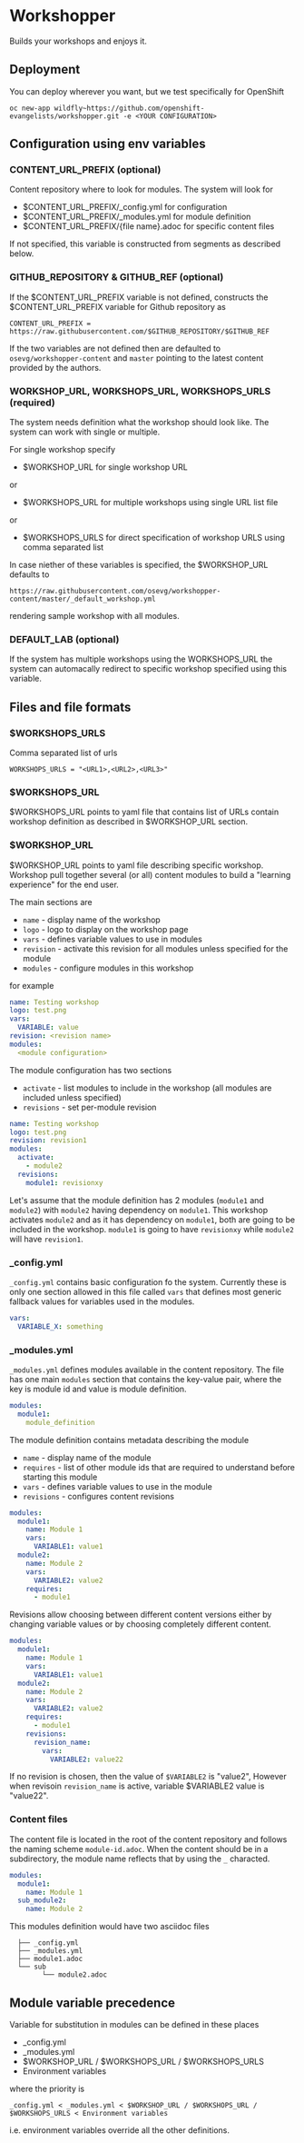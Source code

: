 # Workshopper

Builds your workshops and enjoys it.
 
## Deployment

You can deploy wherever you want, but we test specifically for OpenShift
 
```
oc new-app wildfly~https://github.com/openshift-evangelists/workshopper.git -e <YOUR CONFIGURATION>
```

## Configuration using env variables

### CONTENT_URL_PREFIX (optional)

Content repository where to look for modules. The system will look for

* $CONTENT_URL_PREFIX/_config.yml for configuration
* $CONTENT_URL_PREFIX/_modules.yml for module definition
* $CONTENT_URL_PREFIX/{file name}.adoc for specific content files

If not specified, this variable is constructed from segments as described below.

### GITHUB_REPOSITORY & GITHUB_REF (optional)

If the $CONTENT_URL_PREFIX variable is not defined, constructs the $CONTENT_URL_PREFIX variable for Github repository 
as 

```
CONTENT_URL_PREFIX = https://raw.githubusercontent.com/$GITHUB_REPOSITORY/$GITHUB_REF
```

If the two variables are not defined then are defaulted to `osevg/workshopper-content` and `master` pointing to the 
latest content provided by the authors.

### WORKSHOP_URL, WORKSHOPS_URL, WORKSHOPS_URLS (required)

The system needs definition what the workshop should look like. The system can work with single or multiple.

For single workshop specify 

* $WORKSHOP_URL for single workshop URL

or
  
* $WORKSHOPS_URL for multiple workshops using single URL list file

or

* $WORKSHOPS_URLS for direct specification of workshop URLS using comma separated list

In case niether of these variables is specified, the $WORKSHOP_URL defaults to

```
https://raw.githubusercontent.com/osevg/workshopper-content/master/_default_workshop.yml
```

rendering sample workshop with all modules.

### DEFAULT_LAB (optional)

If the system has multiple workshops using the WORKSHOPS_URL the system can automacally redirect to specific workshop
specified using this variable.

## Files and file formats

### $WORKSHOPS_URLS

Comma separated list of urls
 
 ```
 WORKSHOPS_URLS = "<URL1>,<URL2>,<URL3>" 
 ```

### $WORKSHOPS_URL

$WORKSHOPS_URL points to yaml file that contains list of URLs contain workshop definition as described in $WORKSHOP_URL 
section.

### $WORKSHOP_URL

$WORKSHOP_URL points to yaml file describing specific workshop. Workshop pull together several (or all) content modules
to build a "learning experience" for the end user.

The main sections are

* `name` - display name of the workshop
* `logo` - logo to display on the workshop page
* `vars` - defines variable values to use in modules 
* `revision` - activate this revision for all modules unless specified for the module
* `modules` - configure modules in this workshop

for example

```yaml
name: Testing workshop
logo: test.png
vars:
  VARIABLE: value
revision: <revision name>
modules:
  <module configuration>
```

The module configuration has two sections

* `activate` - list modules to include in the workshop (all modules are included unless specified)
* `revisions` - set per-module revision

```yaml
name: Testing workshop
logo: test.png
revision: revision1
modules:
  activate:
    - module2
  revisions:
    module1: revisionxy
```

Let's assume that the module definition has 2 modules (`module1` and `module2`) with `module2` having dependency on 
`module1`. This workshop activates `module2` and as it has dependency on `module1`, both are going to be included in 
the workshop. `module1` is going to have `revisionxy` while `module2` will have `revision1`.  

### _config.yml

`_config.yml` contains basic configuration fo the system. Currently these is only one section 
allowed in this file called `vars` that defines most generic fallback values for variables used in the modules. 

```yaml
vars:
  VARIABLE_X: something
```

### _modules.yml

`_modules.yml` defines modules available in the content repository. The file has one main `modules` section that 
contains the key-value pair, where the key is module id and value is module definition.

```yaml
modules:
  module1:
    module_definition
```

The module definition contains metadata describing the module

* `name` - display name of the module
* `requires` - list of other module ids that are required to understand before starting this module
* `vars` - defines variable values to use in the module
* `revisions` - configures content revisions

```yaml
modules:
  module1:
    name: Module 1
    vars:
      VARIABLE1: value1
  module2:
    name: Module 2
    vars:
      VARIABLE2: value2
    requires:
      - module1
```

Revisions allow choosing between different content versions either by changing variable values or by choosing 
completely different content.
  
```yaml
modules:
  module1:
    name: Module 1
    vars:
      VARIABLE1: value1
  module2:
    name: Module 2
    vars:
      VARIABLE2: value2
    requires:
      - module1
    revisions:
      revision_name:
        vars:
          VARIABLE2: value22
```

If no revision is chosen, then the value of `$VARIABLE2` is "value2", However when revisoin `revision_name` is active, 
variable $VARIABLE2 value is "value22".

### Content files

The content file is located in the root of the content repository and follows the naming scheme `module-id.adoc`. When
the content should be in a subdirectory, the module name reflects that by using the `_` characted.

```yaml
modules:
  module1:
    name: Module 1
  sub_module2:
    name: Module 2
```

This modules definition would have two asciidoc files

```
  ├── _config.yml
  ├── _modules.yml
  ├── module1.adoc
  └── sub
        └── module2.adoc
```

## Module variable precedence

Variable for substitution in modules can be defined in these places
 
* _config.yml
* _modules.yml
* $WORKSHOP_URL / $WORKSHOPS_URL / $WORKSHOPS_URLS
* Environment variables

where the priority is

```
_config.yml < _modules.yml < $WORKSHOP_URL / $WORKSHOPS_URL / $WORKSHOPS_URLS < Environment variables
```

i.e. environment variables override all the other definitions.